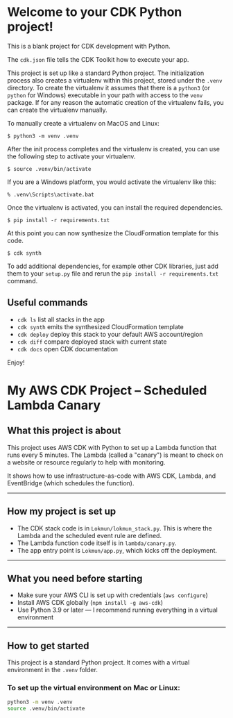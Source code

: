 
# Welcome to your CDK Python project!

This is a blank project for CDK development with Python.

The `cdk.json` file tells the CDK Toolkit how to execute your app.

This project is set up like a standard Python project.  The initialization
process also creates a virtualenv within this project, stored under the `.venv`
directory.  To create the virtualenv it assumes that there is a `python3`
(or `python` for Windows) executable in your path with access to the `venv`
package. If for any reason the automatic creation of the virtualenv fails,
you can create the virtualenv manually.

To manually create a virtualenv on MacOS and Linux:

```
$ python3 -m venv .venv
```

After the init process completes and the virtualenv is created, you can use the following
step to activate your virtualenv.

```
$ source .venv/bin/activate
```

If you are a Windows platform, you would activate the virtualenv like this:

```
% .venv\Scripts\activate.bat
```

Once the virtualenv is activated, you can install the required dependencies.

```
$ pip install -r requirements.txt
```

At this point you can now synthesize the CloudFormation template for this code.

```
$ cdk synth
```

To add additional dependencies, for example other CDK libraries, just add
them to your `setup.py` file and rerun the `pip install -r requirements.txt`
command.

## Useful commands

 * `cdk ls`          list all stacks in the app
 * `cdk synth`       emits the synthesized CloudFormation template
 * `cdk deploy`      deploy this stack to your default AWS account/region
 * `cdk diff`        compare deployed stack with current state
 * `cdk docs`        open CDK documentation

Enjoy!

# My AWS CDK Project – Scheduled Lambda Canary

## What this project is about

This project uses AWS CDK with Python to set up a Lambda function that runs every 5 minutes. The Lambda (called a "canary") is meant to check on a website or resource regularly to help with monitoring.

It shows how to use infrastructure-as-code with AWS CDK, Lambda, and EventBridge (which schedules the function).

---

## How my project is set up

- The CDK stack code is in `Lokmun/lokmun_stack.py`. This is where the Lambda and the scheduled event rule are defined.
- The Lambda function code itself is in `lambda/canary.py`.
- The app entry point is `Lokmun/app.py`, which kicks off the deployment.

---

## What you need before starting

- Make sure your AWS CLI is set up with credentials (`aws configure`)
- Install AWS CDK globally (`npm install -g aws-cdk`)
- Use Python 3.9 or later — I recommend running everything in a virtual environment

---

## How to get started

This project is a standard Python project. It comes with a virtual environment in the `.venv` folder.

### To set up the virtual environment on Mac or Linux:

```bash
python3 -m venv .venv
source .venv/bin/activate
